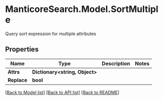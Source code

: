 # ManticoreSearch.Model.SortMultiple
Query sort expression for multiple attributes

## Properties

Name | Type | Description | Notes
------------ | ------------- | ------------- | -------------
**Attrs** | **Dictionary&lt;string, Object&gt;** |  | 
**Replace** | **bool** |  | 


[[Back to Model list]](../README.md#documentation-for-models) [[Back to API list]](../README.md#documentation-for-api-endpoints) [[Back to README]](../README.md)

